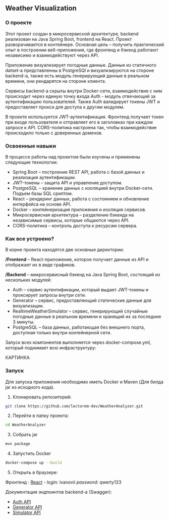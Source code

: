 ## Weather Visualization

### О проекте

Этот проект создан в микросервисной архитектуре, backend реализован на Java Spring Boot, frоntend на React. Проект 
разворачивается в контейнере. Основная цель – получить практический опыт в построении веб-приложения, где фронтенд и 
бэкенд работают независимо и взаимодействуют через API.

Приложение визуализирует погодные данные. Данные из статичного datset-а представленны в PostgreSQl и визуализируются на 
стороне backend-а, также есть модуль генерирующий данные в реальном времени, они рендарятся на стороне клиента.

Сервисы backend-а скрыты внутри Docker-сети, взаимодействие с ним происходит через единую точку входа Auth - модуль 
отвечающий за аутентификацию пользователей. Также Auth валидирует токены JWT и предоставляет прокси для доступа к другим 
модулям.

В проекте используется JWT-аутентификация. Фронтенд получает токен при входе пользователя и отправляет его в заголовках 
при каждом запросе к API. CORS-политика настроена так, чтобы взаимодействие происходило только с доверенных доменов.


### Освоенные навыки

В процессе работы над проектом были изучены и применены следующие технологии:

- Spring Boot – построение REST API, работа с базой данных и реализация аутентификации.
- JWT-токены – защита API и управление доступом.
- PostgreSQL – хранение данных с изоляцией внутри Docker-сети. Подъем базы SQL сриптом.
- React – рендеринг данных, работа с состоянием и обновление интерфейса на основе API.
- Docker – контейнеризация приложения и изоляция сервисов.
- Микросервисная архитектура – разделение бэкенда на независимые сервисы, которые общаются через API.
- CORS-политика – контроль доступа к ресурсам сервера.

### Как все устроено?

В корне проекта находятся две основные директории:

**/Frontend** – React-приложение, которое получает данные из API и отображает их в виде графиков.

**/Backend** – микросервисный бэкенд на Java Spring Boot, состоящий из нескольких модулей:

- Auth – сервис аутентификации, который выдает JWT-токены и проксирует запросы внутри сети.
- Generator – сервис, предоставляющий статические данные для визуализации.
- RealtimeWeatherSimulator – сервис, генерирующий случайные погодные данные в реальном времени и хранящий их за последние 3 минуты.
- PostgreSQL – база данных, работающая без внешнего порта, доступная только внутри контейнерной сети.




Запуск всех компонентов выполняется через docker-compose.yml, который поднимает всю инфраструктуру:

КАРТИНКА

### Запуск 

Для запуска приложения необходимо иметь Docker и Maven (Для билда jar из исходного кода).

1. Клонировать репозиторий:

``` bash
git clone https://github.com/lectorem-dev/WeatherAnalyzer.git
```

2. Перейти в папку проекта:
```bash
cd WeatherAnalyzer
```

3. Собрать jar

```bash
mvn package
```

4. Запустить Docker

```bash
docker-compose up --build
```

5. Открыть в браузере:

Фронтенд : [React](http://localhost:3000) - *login:* ivanovii *password:* qwerty123

Документация эндпоинтов backend-a (Swagger):

- [Auth API](http://localhost:8000/auth/swagger-ui/index.html)
- [Generator API](http://localhost:8000/generator/swagger-ui/index.html)
- [Simulator API](http://localhost:8000/simulator/swagger-ui/index.html)